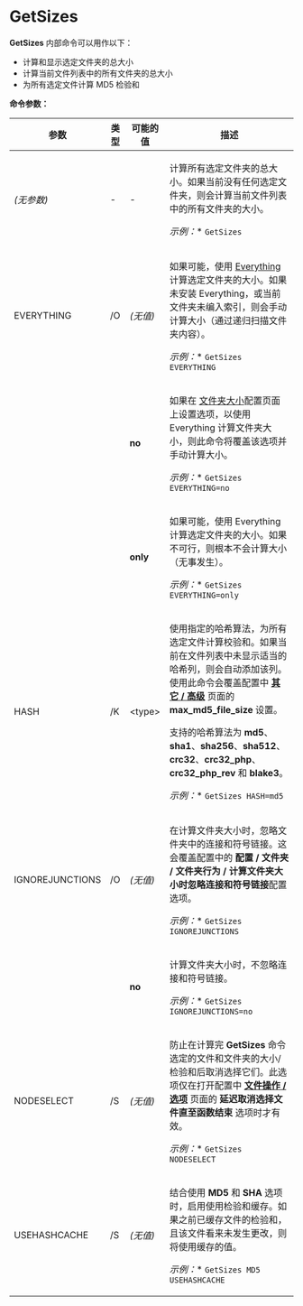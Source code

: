 # GetSizes

**GetSizes** 内部命令可以用作以下：

- 计算和显示选定文件夹的总大小
- 计算当前文件列表中的所有文件夹的总大小
- 为所有选定文件计算 MD5 检验和

**命令参数：**

<table>
<thead><tr><th>
参数</th><th>
类型</th><th>
可能的值</th><th>
描述
</th></tr></thead><tbody><tr><td>

*(无参数)*</td><td>
-</td><td>
-</td><td>

计算所有选定文件夹的总大小。如果当前没有任何选定文件夹，则会计算当前文件列表中的所有文件夹的大小。

*示例：** `GetSizes`
</td></tr><tr><td>
EVERYTHING</td><td>
/O</td><td>

*(无值)*</td><td>

如果可能，使用 [Everything](/Manual/additional_functionality/everything_integration.zh.md) 计算选定文件夹的大小。如果未安装 Everything，或当前文件夹未编入索引，则会手动计算大小（通过递归扫描文件夹内容）。

*示例：** `GetSizes EVERYTHING`
</td></tr><tr><td>
</td><td>
</td><td>

**no**</td><td>

如果在 [文件夹大小](/Manual/preferences/preferences_categories/folders/folder_sizes/README.zh.md)配置页面上设置选项，以使用 Everything 计算文件夹大小，则此命令将覆盖该选项并手动计算大小。

*示例：** `GetSizes EVERYTHING=no`
</td></tr><tr><td>
</td><td>
</td><td>

**only**</td><td>

如果可能，使用 Everything 计算选定文件夹的大小。如果不可行，则根本不会计算大小（无事发生）。

*示例：** `GetSizes EVERYTHING=only`
</td></tr><tr><td>
HASH</td><td>
/K</td><td>

\<type></td><td>

使用指定的哈希算法，为所有选定文件计算校验和。如果当前在文件列表中未显示适当的哈希列，则会自动添加该列。使用此命令会覆盖配置中 **[其它 / 高级](/Manual/preferences/preferences_categories/miscellaneous/advanced_options.zh.md)** 页面的 **max_md5_file_size** 设置。

支持的哈希算法为 **md5**、**sha1**、**sha256**、**sha512**、**crc32**、**crc32_php**、**crc32_php_rev** 和 **blake3**。

*示例：** `GetSizes HASH=md5`
</td></tr><tr><td>
IGNOREJUNCTIONS</td><td>
/O</td><td>

*(无值)*</td><td>

在计算文件夹大小时，忽略文件夹中的连接和符号链接。这会覆盖配置中的 **配置 / 文件夹 / 文件夹行为 / 计算文件夹大小时忽略连接和符号链接**配置选项。

*示例：** `GetSizes IGNOREJUNCTIONS`
</td></tr><tr><td>
</td><td>
</td><td>

**no**</td><td>

计算文件夹大小时，不忽略连接和符号链接。

*示例：** `GetSizes IGNOREJUNCTIONS=no`
</td></tr><tr><td>
NODESELECT</td><td>
/S</td><td>

*(无值)*</td><td>

防止在计算完 **GetSizes** 命令选定的文件和文件夹的大小/检验和后取消选择它们。此选项仅在打开配置中 **[文件操作 / 选项](/Manual/preferences/preferences_categories/file_operations/options.zh.md)** 页面的 **延迟取消选择文件直至函数结束** 选项时才有效。

*示例：** `GetSizes NODESELECT`
</td></tr><tr><td>
USEHASHCACHE</td><td>
/S</td><td>

*(无值)*</td><td>

结合使用 **MD5** 和 **SHA** 选项时，启用使用检验和缓存。如果之前已缓存文件的检验和，且该文件看来未发生更改，则将使用缓存的值。

*示例：** `GetSizes MD5 USEHASHCACHE`
</td></tr></tbody>
</table>